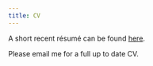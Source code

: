 ```yaml
---
title: CV
---
```


A short recent résumé can be found [here](https://www.dropbox.com/s/40zsh9oin0nygfq/cv_garcia.pdf?dl=0).

Please email me for a full up to date CV.
